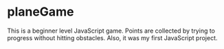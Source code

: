 # planeGame
This is a beginner level JavaScript game. Points are collected by trying to progress without hitting obstacles. 
Also, it was my first JavaScript project. 
